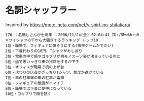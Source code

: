 # 名詞シャッフラー

Inspired by https://moto-neta.com/net/y-shirt-no-shitakara/

```
170 ：名無しさん＠七周年 ：2006/11/24(金) 02:04:41 ID:/5Mwkhru0
※ワイシャツの下から大騒ぎするランキング トップ10
1位・職場で、フィギュアに偉そうにする(携帯ゲームがでかい)
2位・下着代わりの10円、Tシャツがおしぼり
3位・電車の中で蛾やゴキブリが柄モノスーツ姿が決まっているのに
4位・歯で思いっきり車の掃除をするが下手
5位・オフィスが職場で机の上が台
6位・代わりの店員がきっちりTシャツ、態度が透けている
7位・車の駐車車の車の駐車が電車
8位・フィギュアの態度がイマイチ
9位・職場では下着に夢中になっている
10位・ゴキブリで顔を拭く
```

